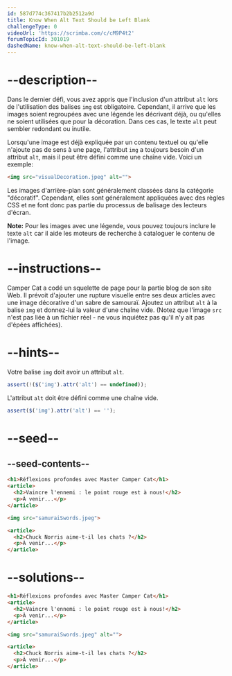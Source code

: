 ```yaml
---
id: 587d774c367417b2b2512a9d
title: Know When Alt Text Should be Left Blank
challengeType: 0
videoUrl: 'https://scrimba.com/c/cM9P4t2'
forumTopicId: 301019
dashedName: know-when-alt-text-should-be-left-blank
---
```


# --description--

Dans le dernier défi, vous avez appris que l'inclusion d'un attribut `alt` lors de l'utilisation des balises `img` est obligatoire. Cependant, il arrive que les images soient regroupées avec une légende les décrivant déjà, ou qu'elles ne soient utilisées que pour la décoration. Dans ces cas, le texte `alt` peut sembler redondant ou inutile.

Lorsqu'une image est déjà expliquée par un contenu textuel ou qu'elle n'ajoute pas de sens à une page, l'attribut `img` a toujours besoin d'un attribut `alt`, mais il peut être défini comme une chaîne vide. Voici un exemple:

```html
<img src="visualDecoration.jpeg" alt="">
```

Les images d'arrière-plan sont généralement classées dans la catégorie "décoratif". Cependant, elles sont généralement appliquées avec des règles CSS et ne font donc pas partie du processus de balisage des lecteurs d'écran.

**Note:** Pour les images avec une légende, vous pouvez toujours inclure le texte `alt` car il aide les moteurs de recherche à cataloguer le contenu de l'image.

# --instructions--

Camper Cat a codé un squelette de page pour la partie blog de son site Web. Il prévoit d'ajouter une rupture visuelle entre ses deux articles avec une image décorative d'un sabre de samouraï. Ajoutez un attribut `alt` à la balise `img` et donnez-lui la valeur d'une chaîne vide. (Notez que l'image `src` n'est pas liée à un fichier réel - ne vous inquiétez pas qu'il n'y ait pas d'épées affichées).

# --hints--

Votre balise `img` doit avoir un attribut `alt`.

```js
assert(!($('img').attr('alt') == undefined));
```

L'attribut `alt` doit être défini comme une chaîne vide.

```js
assert($('img').attr('alt') == '');
```

# --seed--

## --seed-contents--

```html
<h1>Réflexions profondes avec Master Camper Cat</h1>
<article>
  <h2>Vaincre l'ennemi : le point rouge est à nous!</h2>
  <p>À venir...</p>
</article>

<img src="samuraiSwords.jpeg">

<article>
  <h2>Chuck Norris aime-t-il les chats ?</h2>
  <p>À venir...</p>
</article>
```

# --solutions--

```html
<h1>Réflexions profondes avec Master Camper Cat</h1>
<article>
  <h2>Vaincre l'ennemi : le point rouge est à nous!</h2>
  <p>À venir...</p>
</article>

<img src="samuraiSwords.jpeg" alt="">

<article>
  <h2>Chuck Norris aime-t-il les chats ?</h2>
  <p>À venir...</p>
</article>
```
